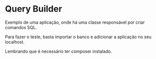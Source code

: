 # Query Builder
 Exemplo de uma aplicação, onde há uma classe responsável por criar comandos SQL.
 
 Para fazer o teste, basta importar o banco e adicionar a aplicação no seu localhost.
 
 Lembrando que é necessário ter composer instalado. 

